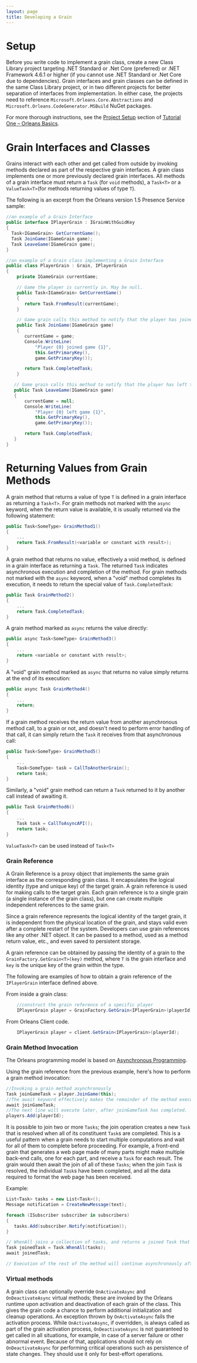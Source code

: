 ```yaml
---
layout: page
title: Developing a Grain
---
```


# Setup

Before you write code to implement a grain class, create a new Class Library project targeting .NET Standard or .Net Core (preferred) or .NET Framework 4.6.1 or higher (if you cannot use .NET Standard or .Net Core due to dependencies).
Grain interfaces and grain classes can be defined in the same Class Library project, or in two different projects for better separation of interfaces from implementation.
In either case, the projects need to reference `Microsoft.Orleans.Core.Abstractions` and `Microsoft.Orleans.CodeGenerator.MSBuild` NuGet packages.

For more thorough instructions, see the [Project Setup](~/docs/tutorials_and_samples/tutorial_1.md#project-setup) section of [Tutorial One – Orleans Basics](~/docs/tutorials_and_samples/tutorial_1.md).


# Grain Interfaces and Classes

Grains interact with each other and get called from outside by invoking methods declared as part of the respective grain interfaces.
A grain class implements one or more previously declared grain interfaces.
All methods of a grain interface must return a `Task` (for `void` methods), a `Task<T>` or a `ValueTask<T>`(for methods returning values of type `T`).

The following is an excerpt from the Orleans version 1.5 Presence Service sample:

```csharp
//an example of a Grain Interface
public interface IPlayerGrain : IGrainWithGuidKey
{
  Task<IGameGrain> GetCurrentGame();
  Task JoinGame(IGameGrain game);
  Task LeaveGame(IGameGrain game);
}

//an example of a Grain class implementing a Grain Interface
public class PlayerGrain : Grain, IPlayerGrain
{
    private IGameGrain currentGame;

    // Game the player is currently in. May be null.
    public Task<IGameGrain> GetCurrentGame()
    {
       return Task.FromResult(currentGame);
    }

    // Game grain calls this method to notify that the player has joined the game.
    public Task JoinGame(IGameGrain game)
    {
       currentGame = game;
       Console.WriteLine(
           "Player {0} joined game {1}",
           this.GetPrimaryKey(),
           game.GetPrimaryKey());

       return Task.CompletedTask;
    }

   // Game grain calls this method to notify that the player has left the game.
   public Task LeaveGame(IGameGrain game)
   {
       currentGame = null;
       Console.WriteLine(
           "Player {0} left game {1}",
           this.GetPrimaryKey(),
           game.GetPrimaryKey());

       return Task.CompletedTask;
   }
}
```

# Returning Values from Grain Methods

A grain method that returns a value of type `T` is defined in a grain interface as returning a `Task<T>`.
For grain methods not marked with the `async` keyword, when the return value is available, it is usually returned via the following statement:

```csharp
public Task<SomeType> GrainMethod1()
{
    ...
    return Task.FromResult(<variable or constant with result>);
}
```

A grain method that returns no value, effectively a void method, is defined in a grain interface as returning a `Task`.
The returned `Task` indicates asynchronous execution and completion of the method.
For grain methods not marked with the `async` keyword, when a "void" method completes its execution, it needs to return the special value of `Task.CompletedTask`:

```csharp
public Task GrainMethod2()
{
    ...
    return Task.CompletedTask;
}
```

A grain method marked as `async` returns the value directly:

```csharp
public async Task<SomeType> GrainMethod3()
{
    ...
    return <variable or constant with result>;
}
```

A "void" grain method marked as `async` that returns no value simply returns at the end of its execution:

```csharp
public async Task GrainMethod4()
{
    ...
    return;
}
```

If a grain method receives the return value from another asynchronous method call, to a grain or not, and doesn't need to perform error handling of that call, it can simply return the `Task` it receives from that asynchronous call:

```csharp
public Task<SomeType> GrainMethod5()
{
    ...
    Task<SomeType> task = CallToAnotherGrain();
    return task;
}
```

Similarly, a "void" grain method can return a `Task` returned to it by another call instead of awaiting it.

```csharp
public Task GrainMethod6()
{
    ...
    Task task = CallToAsyncAPI();
    return task;
}
```

`ValueTask<T>` can be used instead of `Task<T>`

### Grain Reference

A Grain Reference is a proxy object that implements the same grain interface as the corresponding grain class.
It encapsulates the logical identity (type and unique key) of the target grain.
A grain reference is used for making calls to the target grain.
Each grain reference is to a single grain (a single instance of the grain class), but one can create multiple independent references to the same grain.

Since a grain reference represents the logical identity of the target grain, it is independent from the physical location of the grain, and stays valid even after a complete restart of the system.
Developers can use grain references like any other .NET object.
It can be passed to a method, used as a method return value, etc., and even saved to persistent storage.

A grain reference can be obtained by passing the identity of a grain to the `GrainFactory.GetGrain<T>(key)` method, where `T` is the grain interface and `key` is the unique key of the grain within the type.

The following are examples of how to obtain a grain reference of the `IPlayerGrain` interface defined above.

From inside a grain class:

```csharp
    //construct the grain reference of a specific player
    IPlayerGrain player = GrainFactory.GetGrain<IPlayerGrain>(playerId);
```

From Orleans Client code.

```csharp
    IPlayerGrain player = client.GetGrain<IPlayerGrain>(playerId);
```

### Grain Method Invocation

The Orleans programming model is based on [Asynchronous Programming](https://docs.microsoft.com/en-us/dotnet/csharp/async).

Using the grain reference from the previous example, here's how to perform a grain method invocation:

```csharp
//Invoking a grain method asynchronously
Task joinGameTask = player.JoinGame(this);
//The await keyword effectively makes the remainder of the method execute asynchronously at a later point (upon completion of the Task being awaited) without blocking the thread.
await joinGameTask;
//The next line will execute later, after joinGameTask has completed.
players.Add(playerId);

```

It is possible to join two or more `Tasks`; the join operation creates a new `Task` that is resolved when all of its constituent `Task`s are completed.
This is a useful pattern when a grain needs to start multiple computations and wait for all of them to complete before proceeding.
For example, a front-end grain that generates a web page made of many parts might make multiple back-end calls, one for each part, and receive a `Task` for each result.
The grain would then await the join of all of these `Tasks`; when the join `Task` is resolved, the individual `Task`s have been completed, and all the data required to format the web page has been received.

Example:

``` csharp
List<Task> tasks = new List<Task>();
Message notification = CreateNewMessage(text);

foreach (ISubscriber subscriber in subscribers)
{
   tasks.Add(subscriber.Notify(notification));
}

// WhenAll joins a collection of tasks, and returns a joined Task that will be resolved when all of the individual notification Tasks are resolved.
Task joinedTask = Task.WhenAll(tasks);
await joinedTask;

// Execution of the rest of the method will continue asynchronously after joinedTask is resolve.
```

### Virtual methods

A grain class can optionally override `OnActivateAsync` and `OnDeactivateAsync` virtual methods; these are invoked by the Orleans runtime upon activation and deactivation of each grain of the class.
This gives the grain code a chance to perform additional initialization and cleanup operations.
An exception thrown by `OnActivateAsync` fails the activation process.
While `OnActivateAsync`, if overridden, is always called as part of the grain activation process, `OnDeactivateAsync` is not guaranteed to get called in all situations, for example, in case of a server failure or other abnormal event.
Because of that, applications should not rely on `OnDeactivateAsync` for performing critical operations such as persistence of state changes.
They should use it only for best-effort operations.
